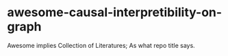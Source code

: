 # awesome-causal-interpretibility-on-graph
Awesome implies Collection of Literatures; As what repo title says.
